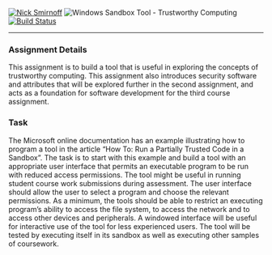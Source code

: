 <a href="http://nicksmirnoff.co.uk/"><img src="http://i.imgur.com/gHBdEQk.png" alt="Nick Smirnoff"/></a>
<a><img src="http://i.imgur.com/dY4iIJJ.png" alt="Windows Sandbox Tool - Trustworthy Computing" /></a>
<a href="https://github.com/Hypzeh/WindowsSandbox"><img src="https://img.shields.io/badge/build-passing-green.svg" alt="Build Status"/></a>
***
### Assignment Details
This assignment is to build a tool that is useful in exploring the concepts of trustworthy computing. 
This assignment also introduces security software and attributes that will be explored further in the second assignment, and acts as a foundation for software development for the third course assignment.

### Task
The Microsoft online documentation has an example illustrating how to program a tool in the article “How To: Run a Partially Trusted Code in a Sandbox”. 
The task is to start with this example and build a tool with an appropriate user interface that permits an executable program to be run with reduced access permissions. 
The tool might be useful in running student course work submissions during assessment. The user interface should allow the user to select a program and choose the relevant permissions. 
As a minimum, the tools should be able to restrict an executing program’s ability to access the file system, to access the network and to access other devices and peripherals. 
A windowed interface will be useful for interactive use of the tool for less experienced users. 
The tool will be tested by executing itself in its sandbox as well as executing other samples of coursework.